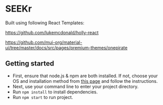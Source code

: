 # SEEKr

Built using following React Templates:

https://github.com/lukemcdonald/holly-react

https://github.com/mui-org/material-ui/tree/master/docs/src/pages/premium-themes/onepirate


## Getting started

* First, ensure that node.js & npm are both installed. If not, choose your OS and installation method from [this page](https://nodejs.org/en/download/package-manager/) and follow the instructions.
* Next, use your command line to enter your project directory.
* Run `npm install` to install dependencies.
* Run `npm start` to run project.

